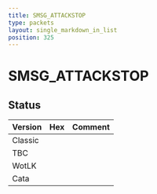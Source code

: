 ```yaml
---
title: SMSG_ATTACKSTOP
type: packets
layout: single_markdown_in_list
position: 325
---
```


# SMSG_ATTACKSTOP

## Status

Version | Hex | Comment
---------- | ---------- | ---------- 
Classic |  |  
TBC |  |  
WotLK |  |  
Cata |  |  
